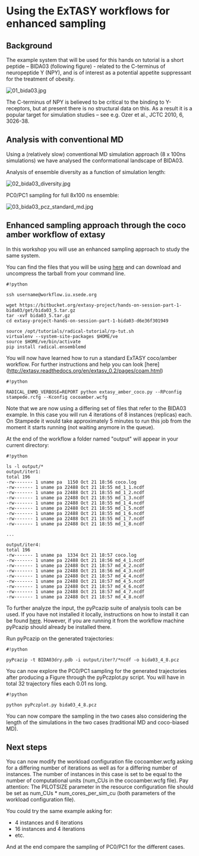 # Using the ExTASY workflows for enhanced sampling #

## Background ##
The example system that will be used for this hands on tutorial is a short peptide – BIDA03 (following figure) - related to the C-terminus of neuropeptide Y (NPY), and is of interest as a potential appetite suppressant for the treatment of obesity.

![01_bida03.jpg](https://bitbucket.org/repo/nGe76o/images/1966375726-01_bida03.jpg)

The C-terminus of NPY is believed to be critical to the binding to Y-receptors, but at present there is no structural data on this. As a result it is a popular target for simulation studies – see e.g. Ozer et al., JCTC 2010, 6, 3026-38.

## Analysis with conventional MD ##
Using a (relatively slow) conventional MD simulation approach (8 x 100ns simulations) we have analysed the conformational landscape of BIDA03.

Analysis of ensemble diversity as a function of simulation length:

![02_bida03_diversity.jpg](https://bitbucket.org/repo/nGe76o/images/2925245961-02_bida03_diversity.jpg)

PC0/PC1 sampling for full 8x100 ns ensemble:

![03_bida03_pcz_standard_md.jpg](https://bitbucket.org/repo/nGe76o/images/2923064886-03_bida03_pcz_standard_md.jpg)

## Enhanced sampling approach through the coco amber workflow of extasy ##
In this workshop you will use an enhanced sampling approach to study the same system. 

You can find the files that you will be using [here](https://bitbucket.org/extasy-project/hands-on-session-part-1-bida03/src/d63382b417eb11bff5ee93cf4da101563a8f3d49?at=bida03_1) and  can download and uncompress the tarball from your command line.

```
#!python

ssh username@workflow.iu.xsede.org

wget https://bitbucket.org/extasy-project/hands-on-session-part-1-bida03/get/bida03_5.tar.gz
tar -xvf bida03_5.tar.gz
cd extasy-project-hands-on-session-part-1-bida03-d6e36f301949

source /opt/tutorials/radical-tutorial/rp-tut.sh
virtualenv --system-site-packages $HOME/ve
source $HOME/ve/bin/activate
pip install radical.ensemblemd
```
You will now have learned how to run a standard ExTASY coco/amber workflow. For further instructions and help you can look [here]
(http://extasy.readthedocs.org/en/extasy_0.2/pages/coam.html)

```
#!python

RADICAL_ENMD_VERBOSE=REPORT python extasy_amber_coco.py --RPconfig stampede.rcfg --Kconfig cocoamber.wcfg
```

Note that we are now using a differing set of files that refer to the BIDA03 example. In this case you will run 4 iterations of 8 instances (replicas) each. On Stampede it would take approximately 5 minutes to run this job from the moment it starts running (not waiting anymore in the queue).

At the end of the workflow a folder named "output" will appear in your current directory:

```
#!python

ls -l output/*
output/iter1:
total 196
-rw------- 1 uname pa  1150 Oct 21 18:56 coco.log
-rw------- 1 uname pa 22488 Oct 21 18:55 md_1_1.ncdf
-rw------- 1 uname pa 22488 Oct 21 18:55 md_1_2.ncdf
-rw------- 1 uname pa 22488 Oct 21 18:55 md_1_3.ncdf
-rw------- 1 uname pa 22488 Oct 21 18:55 md_1_4.ncdf
-rw------- 1 uname pa 22488 Oct 21 18:55 md_1_5.ncdf
-rw------- 1 uname pa 22488 Oct 21 18:55 md_1_6.ncdf
-rw------- 1 uname pa 22488 Oct 21 18:55 md_1_7.ncdf
-rw------- 1 uname pa 22488 Oct 21 18:55 md_1_8.ncdf

... 

output/iter4:
total 196
-rw------- 1 uname pa  1334 Oct 21 18:57 coco.log
-rw------- 1 uname pa 22488 Oct 21 18:56 md_4_1.ncdf
-rw------- 1 uname pa 22488 Oct 21 18:57 md_4_2.ncdf
-rw------- 1 uname pa 22488 Oct 21 18:56 md_4_3.ncdf
-rw------- 1 uname pa 22488 Oct 21 18:57 md_4_4.ncdf
-rw------- 1 uname pa 22488 Oct 21 18:57 md_4_5.ncdf
-rw------- 1 uname pa 22488 Oct 21 18:57 md_4_6.ncdf
-rw------- 1 uname pa 22488 Oct 21 18:57 md_4_7.ncdf
-rw------- 1 uname pa 22488 Oct 21 18:57 md_4_8.ncdf

```

To further analyze the input, the pyPcazip suite of analysis tools can be used. If you have not installed it locally, instructions on how to install it can be found [here](https://bitbucket.org/ramonbsc/pypcazip/wiki/Installation%20Guide). However, if you are running it from the workflow machine pyPcazip should already be installed there.

Run pyPcazip on the generated trajectories:

```
#!python

pyPcazip -t BIDA03dry.pdb -i output/iter?/*ncdf -o bida03_4_8.pcz
```

You can now explore the PC0/PC1 sampling for the generated trajectories after producing a Figure through the pyPczplot.py script. You will have in total 32 trajectory files each 0.01 ns long.

```
#!python

python pyPczplot.py bida03_4_8.pcz
```

You can now compare the sampling in the two cases also considering the length of the simulations in the two cases (traditional MD and coco-biased MD).

## Next steps ##

You can now modify the workload configuration file cocoamber.wcfg asking for a differing number of iterations as well as for a differing number of instances. The number of instances in this case is set to be equal to the number of computational units (num_CUs in the cocoamber.wcfg file). 
Pay attention: The PILOTSIZE parameter in the resource configuration file should be set as num_CUs * num_cores_per_sim_cu (both parameters of the workload configuration file).

You could try the same example asking for:
* 4 instances and 6 iterations
* 16 instances and 4 iterations
* etc.

And at the end compare the sampling of PC0/PC1 for the different cases.